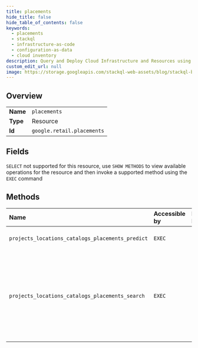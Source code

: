 ```yaml
---
title: placements
hide_title: false
hide_table_of_contents: false
keywords:
  - placements
  - stackql
  - infrastructure-as-code
  - configuration-as-data
  - cloud inventory
description: Query and Deploy Cloud Infrastructure and Resources using SQL
custom_edit_url: null
image: https://storage.googleapis.com/stackql-web-assets/blog/stackql-blog-post-featured-image.png
---
```

  
    

## Overview
<table><tbody>
<tr><td><b>Name</b></td><td><code>placements</code></td></tr>
<tr><td><b>Type</b></td><td>Resource</td></tr>
<tr><td><b>Id</b></td><td><code>google.retail.placements</code></td></tr>
</tbody></table>

## Fields
`SELECT` not supported for this resource, use `SHOW METHODS` to view available operations for the resource and then invoke a supported method using the `EXEC` command  
## Methods
| Name | Accessible by | Required Params | Description |
|:-----|:--------------|:----------------|:------------|
| `projects_locations_catalogs_placements_predict` | `EXEC` | `placement` | Makes a recommendation prediction. |
| `projects_locations_catalogs_placements_search` | `EXEC` | `placement` | Performs a search. This feature is only available for users who have Retail Search enabled. Please enable Retail Search on Cloud Console before using this feature. |
